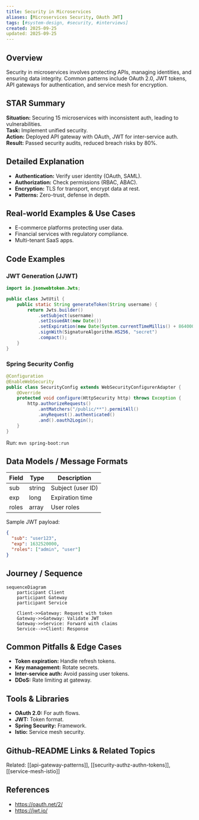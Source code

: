 ```yaml
---
title: Security in Microservices
aliases: [Microservices Security, OAuth JWT]
tags: [#system-design, #security, #interviews]
created: 2025-09-25
updated: 2025-09-25
---
```


## Overview
Security in microservices involves protecting APIs, managing identities, and ensuring data integrity. Common patterns include OAuth 2.0, JWT tokens, API gateways for authentication, and service mesh for encryption.

## STAR Summary
**Situation:** Securing 15 microservices with inconsistent auth, leading to vulnerabilities.  
**Task:** Implement unified security.  
**Action:** Deployed API gateway with OAuth, JWT for inter-service auth.  
**Result:** Passed security audits, reduced breach risks by 80%.

## Detailed Explanation
- **Authentication:** Verify user identity (OAuth, SAML).
- **Authorization:** Check permissions (RBAC, ABAC).
- **Encryption:** TLS for transport, encrypt data at rest.
- **Patterns:** Zero-trust, defense in depth.

## Real-world Examples & Use Cases
- E-commerce platforms protecting user data.
- Financial services with regulatory compliance.
- Multi-tenant SaaS apps.

## Code Examples
### JWT Generation (JJWT)
```java
import io.jsonwebtoken.Jwts;

public class JwtUtil {
    public static String generateToken(String username) {
        return Jwts.builder()
            .setSubject(username)
            .setIssuedAt(new Date())
            .setExpiration(new Date(System.currentTimeMillis() + 86400000))
            .signWith(SignatureAlgorithm.HS256, "secret")
            .compact();
    }
}
```

### Spring Security Config
```java
@Configuration
@EnableWebSecurity
public class SecurityConfig extends WebSecurityConfigurerAdapter {
    @Override
    protected void configure(HttpSecurity http) throws Exception {
        http.authorizeRequests()
            .antMatchers("/public/**").permitAll()
            .anyRequest().authenticated()
            .and().oauth2Login();
    }
}
```

Run: `mvn spring-boot:run`

## Data Models / Message Formats
| Field | Type | Description |
|-------|------|-------------|
| sub | string | Subject (user ID) |
| exp | long | Expiration time |
| roles | array | User roles |

Sample JWT payload:
```json
{
  "sub": "user123",
  "exp": 1632520000,
  "roles": ["admin", "user"]
}
```

## Journey / Sequence
```mermaid
sequenceDiagram
    participant Client
    participant Gateway
    participant Service

    Client->>Gateway: Request with token
    Gateway->>Gateway: Validate JWT
    Gateway->>Service: Forward with claims
    Service-->>Client: Response
```

## Common Pitfalls & Edge Cases
- **Token expiration:** Handle refresh tokens.
- **Key management:** Rotate secrets.
- **Inter-service auth:** Avoid passing user tokens.
- **DDoS:** Rate limiting at gateway.

## Tools & Libraries
- **OAuth 2.0:** For auth flows.
- **JWT:** Token format.
- **Spring Security:** Framework.
- **Istio:** Service mesh security.

## Github-README Links & Related Topics
Related: [[api-gateway-patterns]], [[security-authz-authn-tokens]], [[service-mesh-istio]]

## References
- https://oauth.net/2/
- https://jwt.io/